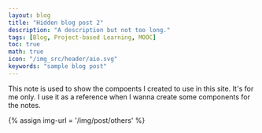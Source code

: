 ```yaml
---
layout: blog
title: "Hidden blog post 2"
description: "A description but not too long."
tags: [Blog, Project-based Learning, MOOC]
toc: true
math: true
icon: "/img_src/header/aio.svg"
keywords: "sample blog post"
---
```


This note is used to show the compoents I created to use in this site. It's for me only. I use it as a reference when I wanna create some components for the notes.

{% assign img-url = '/img/post/others' %}
